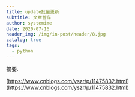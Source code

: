 ```yaml
---
title: update批量更新
subtitle: 文章暂存
author: systemime
date: 2020-07-16
header_img: /img/in-post/header/8.jpg
catalog: true
tags:
  - python
---
```

摘要.

<!-- more -->
[https://www.cnblogs.com/yszr/p/11475832.html](https://www.cnblogs.com/yszr/p/11475832.html)
